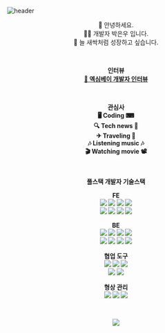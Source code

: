 ![header](https://capsule-render.vercel.app/api?type=waving&color=2b45ed&height=200&section=header&text=Hello%20&fontSize=65&animation=fadeIn&fontColor=FFFFFF)

<p align="center">
👋 안녕하세요.<br>
🙇‍♂️ 개발자 박은우 입니다.<br>
🌱 늘 새싹처럼 성장하고 싶습니다.<br>
</p>

<br>

<p align="center">
<Strong>인터뷰<Strong><br>
<a href="https://www.jobkorea.co.kr/starter/interview/View/21592" target="_blank">🎤 엑심베이 개발자 인터뷰</a>
</p>

<br>
  
<p align="center">
  <Strong>관심사</Strong><br>
🖥 Coding ⌨<br>
🔍 Tech news 📰 <br>
✈ Traveling 🚄<br>
🎶 Listening music 🎶<br>
🎬 Watching movie 📽<br>
</p>

<br>

  
<p align="center">
    <Strong>풀스택 개발자 기술스택</Strong><br>
</p>
  
<p align="center" display="inline-block">
<b>FE</b><br/>
<img src="https://img.shields.io/badge/React-61DAFB?style=flat-square&logo=react&logoColor=black">
<img src="https://img.shields.io/badge/Redux-764ABC?style=flat-square&logo=Redux&logoColor=black">
<img src="https://img.shields.io/badge/Redux-Saga-999999?style=flat-square&logo=Redux-Saga&logoColor=white">
<img src="https://img.shields.io/badge/Next.js-000000?style=flat-square&logo=Next.js&logoColor=white">
<br>
<img src="https://img.shields.io/badge/html5-%23E34F26.svg?style=flat-square&logo=html5&logoColor=black">
<img src="https://img.shields.io/badge/CSS3-1572B6?style=flat-square&logo=CSS3&logoColor=black">
<img src="https://img.shields.io/badge/JavaScript-F7DF1E?style=flat-square&logo=javascript&logoColor=black">
<img src="https://img.shields.io/badge/jquery-0769AD?style=flat-square&logo=jquery&logoColor=white">
<!-- <br>
<img src="https://img.shields.io/badge/Bootstrap-7952B3?style=flat-square&logo=Bootstrap&logoColor=white">
<img src="https://img.shields.io/badge/Ant_Design-0170FE?style=flat-square&logo=AntDesign&logoColor=white"> -->
</p>
  
<p align="center" display="inline-block">
<b>BE</b><br/>
<img src="https://img.shields.io/badge/Java-ED8B00?style=flat-square&logo=java&logoColor=black">
<img src="https://img.shields.io/badge/Spring-6DB33F?style=flat-square&logo=spring&logoColor=white">
<img src="https://img.shields.io/badge/Spring_Boot-6DB33F?style=flat-square&logo=SpringBoot&logoColor=white">
<img src="https://img.shields.io/badge/JPA-6DB33F?style=flat-square&logo=JPA&logoColor=white">
<br>
<img src="https://img.shields.io/badge/MySQL-00000F?style=flat-square&logo=mysql&logoColor=white">
<img src="https://img.shields.io/badge/oracle-F80000?style=flat-square&logo=oracle&logoColor=white">
<img src="https://img.shields.io/badge/Hudson-00000F?style=flat-square&logo=hudson&logoColor=white">
<img src="https://img.shields.io/badge/Jenkins-000000?style=flat-square&logo=Jenkins&logoColor=white">
<!-- <br> -->
<!-- <img src="https://img.shields.io/badge/Python-3776AB?style=flat-square&logo=Python&logoColor=white"> -->
<!-- <img src="https://img.shields.io/badge/C++-00599C?style=flat-square&logo=cplusplus&logoColor=white"> -->
</p>

<p align="center" display="inline-block">
<b>협업 도구</b><br/>
<img src="https://img.shields.io/badge/Notion-000000.svg?style=flat-square&logo=Notion&logoColor=white">
<img src="https://img.shields.io/badge/Gsuite-4285F4.svg?style=flat-square&logo=GoogleChrome&logoColor=white">
<img src="https://img.shields.io/badge/Slack-6f097a.svg?style=flat-square&logo=Slack&logoColor=white">
<br/>
<img src="https://img.shields.io/badge/JIRA-1572B6.svg?style=flat-square&logo=JIRA&logoColor=white">
<img src="https://img.shields.io/badge/Confluence-1572B6.svg?style=flat-square&logo=Confluence&logoColor=white">
</p>

<p align="center" display="inline-block">
<b>형상 관리</b><br/>
<img src="https://img.shields.io/badge/subversion-7ecbf2.svg?style=flat-square&logo=subversion&logoColor=white">
<img src="https://img.shields.io/badge/git-F05032.svg?style=flat-square&logo=git&logoColor=white">
<img src="https://img.shields.io/badge/github-181717.svg?style=flat-square&logo=github&logoColor=white">
</p>

<br>
  
<div align=center>

<a href="https://opgc.me/#/users/ieunune" target="_blank"><img src="https://api.opgc.me/githubs/users/ieunune/tag/?theme=basic" /></a>
<!-- 
<br/> ![GitHub status](https://github-readme-stats.vercel.app/api?username=ieunune&show_icons=true)
<br/> ![Metrics](https://metrics.lecoq.io/ieunune?template=classic&config.timezone=Asia%2FSeoul&config.animated=true)
-->
